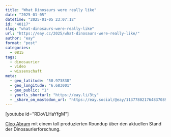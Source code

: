 ```yaml
---
title: "What Dinosaurs were really like"
date: "2025-01-05"
datetime: "2025-01-05 23:07:12"
id: "40117"
slug: "what-dinosaurs-were-really-like"
url: "https://eay.cc/2025/what-dinosaurs-were-really-like/"
author: "eay"
format: "post"
categories:
  - 0815
tags:
  - dinosaurier
  - video
  - wissenschaft
meta:
  - geo_latitude: "50.973838"
  - geo_longitude: "6.683001"
  - geo_public: "1"
  - yourls_shorturl: "https://eay.li/3ty"
  - _share_on_mastodon_url: "https://eay.social/@eay/113778021764837089"
---
```


\[youtube id="RDoVLHaYfgM"\]

[Cleo Abram](https://youtube.com/@cleoabram) mit einem toll produzierten Roundup über den aktuellen Stand der Dinosaurier­forschung.
